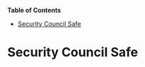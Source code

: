 <!-- START doctoc generated TOC please keep comment here to allow auto update -->
<!-- DON'T EDIT THIS SECTION, INSTEAD RE-RUN doctoc TO UPDATE -->
**Table of Contents**

- [Security Council Safe](#security-council-safe)

<!-- END doctoc generated TOC please keep comment here to allow auto update -->

# Security Council Safe
